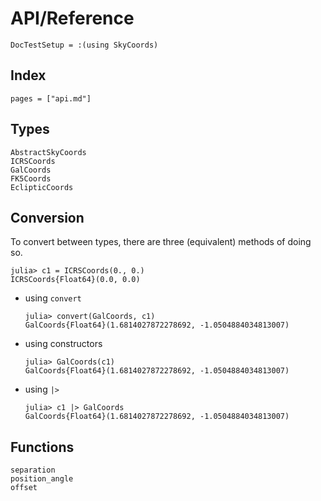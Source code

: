 # API/Reference

```@meta
DocTestSetup = :(using SkyCoords)
```

## Index

```@index
pages = ["api.md"]
```

## Types

```@docs
AbstractSkyCoords
ICRSCoords
GalCoords
FK5Coords
EclipticCoords
```

## Conversion

To convert between types, there are three (equivalent) methods of doing so.

```jldoctest convsetup
julia> c1 = ICRSCoords(0., 0.)
ICRSCoords{Float64}(0.0, 0.0)
```

- using `convert`
  ```jldoctest convsetup
  julia> convert(GalCoords, c1)
  GalCoords{Float64}(1.6814027872278692, -1.0504884034813007)
  ```
- using constructors
  ```jldoctest convsetup
  julia> GalCoords(c1)
  GalCoords{Float64}(1.6814027872278692, -1.0504884034813007)
  ```
- using `|>`
  ```jldoctest convsetup
  julia> c1 |> GalCoords
  GalCoords{Float64}(1.6814027872278692, -1.0504884034813007)
  ```

## Functions

```@docs
separation
position_angle
offset
```
